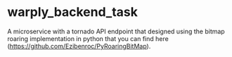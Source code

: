 # warply_backend_task
A microservice with a tornado API endpoint that designed using the bitmap roaring implementation in python that you can find here 
(https://github.com/Ezibenroc/PyRoaringBitMap).   
